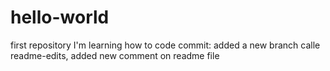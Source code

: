 # hello-world
first repository
I'm learning how to code
commit: added a new branch calle readme-edits, added new comment on readme file
